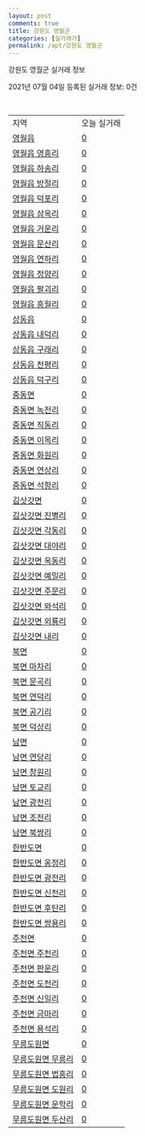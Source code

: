 ```yaml
---
layout: post
comments: true
title: 강원도 영월군
categories: [실거래가]
permalink: /apt/강원도 영월군
---
```


강원도 영월군 실거래 정보

2021년 07월 04일 등록된 실거래 정보: 0건

<script type="text/javascript">
  google.charts.load('current', {'packages':['corechart']});
  google.charts.setOnLoadCallback(drawChart);

  function drawChart() {
    var data = google.visualization.arrayToDataTable([['거래일', '매매', '전월세', '전매'], ['20-07', 13, 5, 1], ['20-08', 22, 0, 1], ['20-09', 15, 4, 2], ['20-10', 16, 5, 2], ['20-11', 14, 2, 3], ['20-12', 16, 8, 2], ['21-01', 19, 0, 3], ['21-02', 16, 4, 7], ['21-03', 33, 7, 11], ['21-04', 25, 7, 3], ['21-05', 20, 5, 5], ['21-06', 22, 1, 4]]);

    var options = {
      title: '최근 유형별 거래량 추이',
      legend: { position: 'bottom' }
    };

    var chart = new google.visualization.LineChart(document.getElementById('columnchart_material'));
    chart.draw(data, (options));
  }
</script>

<div id="columnchart_material" style="width: 95%; margin-left: -35px"></div>
<br>
<table class="sortable">
  <tr>
    <td>지역</td>
    <td>오늘 실거래</td>
  </tr>

  
  <tr class="item">
    <td><a href="강원도 영월군 영월읍">영월읍</a></td>
    <td><a href="강원도 영월군 영월읍">0</a></td>
  </tr>
    

  <tr class="item">
    <td><a href="강원도 영월군 영월읍 영흥리">영월읍 영흥리</a></td>
    <td><a href="강원도 영월군 영월읍 영흥리">0</a></td>
  </tr>
    

  <tr class="item">
    <td><a href="강원도 영월군 영월읍 하송리">영월읍 하송리</a></td>
    <td><a href="강원도 영월군 영월읍 하송리">0</a></td>
  </tr>
    

  <tr class="item">
    <td><a href="강원도 영월군 영월읍 방절리">영월읍 방절리</a></td>
    <td><a href="강원도 영월군 영월읍 방절리">0</a></td>
  </tr>
    

  <tr class="item">
    <td><a href="강원도 영월군 영월읍 덕포리">영월읍 덕포리</a></td>
    <td><a href="강원도 영월군 영월읍 덕포리">0</a></td>
  </tr>
    

  <tr class="item">
    <td><a href="강원도 영월군 영월읍 삼옥리">영월읍 삼옥리</a></td>
    <td><a href="강원도 영월군 영월읍 삼옥리">0</a></td>
  </tr>
    

  <tr class="item">
    <td><a href="강원도 영월군 영월읍 거운리">영월읍 거운리</a></td>
    <td><a href="강원도 영월군 영월읍 거운리">0</a></td>
  </tr>
    

  <tr class="item">
    <td><a href="강원도 영월군 영월읍 문산리">영월읍 문산리</a></td>
    <td><a href="강원도 영월군 영월읍 문산리">0</a></td>
  </tr>
    

  <tr class="item">
    <td><a href="강원도 영월군 영월읍 연하리">영월읍 연하리</a></td>
    <td><a href="강원도 영월군 영월읍 연하리">0</a></td>
  </tr>
    

  <tr class="item">
    <td><a href="강원도 영월군 영월읍 정양리">영월읍 정양리</a></td>
    <td><a href="강원도 영월군 영월읍 정양리">0</a></td>
  </tr>
    

  <tr class="item">
    <td><a href="강원도 영월군 영월읍 팔괴리">영월읍 팔괴리</a></td>
    <td><a href="강원도 영월군 영월읍 팔괴리">0</a></td>
  </tr>
    

  <tr class="item">
    <td><a href="강원도 영월군 영월읍 흥월리">영월읍 흥월리</a></td>
    <td><a href="강원도 영월군 영월읍 흥월리">0</a></td>
  </tr>
    

  <tr class="item">
    <td><a href="강원도 영월군 상동읍">상동읍</a></td>
    <td><a href="강원도 영월군 상동읍">0</a></td>
  </tr>
    

  <tr class="item">
    <td><a href="강원도 영월군 상동읍 내덕리">상동읍 내덕리</a></td>
    <td><a href="강원도 영월군 상동읍 내덕리">0</a></td>
  </tr>
    

  <tr class="item">
    <td><a href="강원도 영월군 상동읍 구래리">상동읍 구래리</a></td>
    <td><a href="강원도 영월군 상동읍 구래리">0</a></td>
  </tr>
    

  <tr class="item">
    <td><a href="강원도 영월군 상동읍 천평리">상동읍 천평리</a></td>
    <td><a href="강원도 영월군 상동읍 천평리">0</a></td>
  </tr>
    

  <tr class="item">
    <td><a href="강원도 영월군 상동읍 덕구리">상동읍 덕구리</a></td>
    <td><a href="강원도 영월군 상동읍 덕구리">0</a></td>
  </tr>
    

  <tr class="item">
    <td><a href="강원도 영월군 중동면">중동면</a></td>
    <td><a href="강원도 영월군 중동면">0</a></td>
  </tr>
    

  <tr class="item">
    <td><a href="강원도 영월군 중동면 녹전리">중동면 녹전리</a></td>
    <td><a href="강원도 영월군 중동면 녹전리">0</a></td>
  </tr>
    

  <tr class="item">
    <td><a href="강원도 영월군 중동면 직동리">중동면 직동리</a></td>
    <td><a href="강원도 영월군 중동면 직동리">0</a></td>
  </tr>
    

  <tr class="item">
    <td><a href="강원도 영월군 중동면 이목리">중동면 이목리</a></td>
    <td><a href="강원도 영월군 중동면 이목리">0</a></td>
  </tr>
    

  <tr class="item">
    <td><a href="강원도 영월군 중동면 화원리">중동면 화원리</a></td>
    <td><a href="강원도 영월군 중동면 화원리">0</a></td>
  </tr>
    

  <tr class="item">
    <td><a href="강원도 영월군 중동면 연상리">중동면 연상리</a></td>
    <td><a href="강원도 영월군 중동면 연상리">0</a></td>
  </tr>
    

  <tr class="item">
    <td><a href="강원도 영월군 중동면 석항리">중동면 석항리</a></td>
    <td><a href="강원도 영월군 중동면 석항리">0</a></td>
  </tr>
    

  <tr class="item">
    <td><a href="강원도 영월군 김삿갓면">김삿갓면</a></td>
    <td><a href="강원도 영월군 김삿갓면">0</a></td>
  </tr>
    

  <tr class="item">
    <td><a href="강원도 영월군 김삿갓면 진별리">김삿갓면 진별리</a></td>
    <td><a href="강원도 영월군 김삿갓면 진별리">0</a></td>
  </tr>
    

  <tr class="item">
    <td><a href="강원도 영월군 김삿갓면 각동리">김삿갓면 각동리</a></td>
    <td><a href="강원도 영월군 김삿갓면 각동리">0</a></td>
  </tr>
    

  <tr class="item">
    <td><a href="강원도 영월군 김삿갓면 대야리">김삿갓면 대야리</a></td>
    <td><a href="강원도 영월군 김삿갓면 대야리">0</a></td>
  </tr>
    

  <tr class="item">
    <td><a href="강원도 영월군 김삿갓면 옥동리">김삿갓면 옥동리</a></td>
    <td><a href="강원도 영월군 김삿갓면 옥동리">0</a></td>
  </tr>
    

  <tr class="item">
    <td><a href="강원도 영월군 김삿갓면 예밀리">김삿갓면 예밀리</a></td>
    <td><a href="강원도 영월군 김삿갓면 예밀리">0</a></td>
  </tr>
    

  <tr class="item">
    <td><a href="강원도 영월군 김삿갓면 주문리">김삿갓면 주문리</a></td>
    <td><a href="강원도 영월군 김삿갓면 주문리">0</a></td>
  </tr>
    

  <tr class="item">
    <td><a href="강원도 영월군 김삿갓면 와석리">김삿갓면 와석리</a></td>
    <td><a href="강원도 영월군 김삿갓면 와석리">0</a></td>
  </tr>
    

  <tr class="item">
    <td><a href="강원도 영월군 김삿갓면 외룡리">김삿갓면 외룡리</a></td>
    <td><a href="강원도 영월군 김삿갓면 외룡리">0</a></td>
  </tr>
    

  <tr class="item">
    <td><a href="강원도 영월군 김삿갓면 내리">김삿갓면 내리</a></td>
    <td><a href="강원도 영월군 김삿갓면 내리">0</a></td>
  </tr>
    

  <tr class="item">
    <td><a href="강원도 영월군 북면">북면</a></td>
    <td><a href="강원도 영월군 북면">0</a></td>
  </tr>
    

  <tr class="item">
    <td><a href="강원도 영월군 북면 마차리">북면 마차리</a></td>
    <td><a href="강원도 영월군 북면 마차리">0</a></td>
  </tr>
    

  <tr class="item">
    <td><a href="강원도 영월군 북면 문곡리">북면 문곡리</a></td>
    <td><a href="강원도 영월군 북면 문곡리">0</a></td>
  </tr>
    

  <tr class="item">
    <td><a href="강원도 영월군 북면 연덕리">북면 연덕리</a></td>
    <td><a href="강원도 영월군 북면 연덕리">0</a></td>
  </tr>
    

  <tr class="item">
    <td><a href="강원도 영월군 북면 공기리">북면 공기리</a></td>
    <td><a href="강원도 영월군 북면 공기리">0</a></td>
  </tr>
    

  <tr class="item">
    <td><a href="강원도 영월군 북면 덕상리">북면 덕상리</a></td>
    <td><a href="강원도 영월군 북면 덕상리">0</a></td>
  </tr>
    

  <tr class="item">
    <td><a href="강원도 영월군 남면">남면</a></td>
    <td><a href="강원도 영월군 남면">0</a></td>
  </tr>
    

  <tr class="item">
    <td><a href="강원도 영월군 남면 연당리">남면 연당리</a></td>
    <td><a href="강원도 영월군 남면 연당리">0</a></td>
  </tr>
    

  <tr class="item">
    <td><a href="강원도 영월군 남면 창원리">남면 창원리</a></td>
    <td><a href="강원도 영월군 남면 창원리">0</a></td>
  </tr>
    

  <tr class="item">
    <td><a href="강원도 영월군 남면 토교리">남면 토교리</a></td>
    <td><a href="강원도 영월군 남면 토교리">0</a></td>
  </tr>
    

  <tr class="item">
    <td><a href="강원도 영월군 남면 광천리">남면 광천리</a></td>
    <td><a href="강원도 영월군 남면 광천리">0</a></td>
  </tr>
    

  <tr class="item">
    <td><a href="강원도 영월군 남면 조전리">남면 조전리</a></td>
    <td><a href="강원도 영월군 남면 조전리">0</a></td>
  </tr>
    

  <tr class="item">
    <td><a href="강원도 영월군 남면 북쌍리">남면 북쌍리</a></td>
    <td><a href="강원도 영월군 남면 북쌍리">0</a></td>
  </tr>
    

  <tr class="item">
    <td><a href="강원도 영월군 한반도면">한반도면</a></td>
    <td><a href="강원도 영월군 한반도면">0</a></td>
  </tr>
    

  <tr class="item">
    <td><a href="강원도 영월군 한반도면 옹정리">한반도면 옹정리</a></td>
    <td><a href="강원도 영월군 한반도면 옹정리">0</a></td>
  </tr>
    

  <tr class="item">
    <td><a href="강원도 영월군 한반도면 광전리">한반도면 광전리</a></td>
    <td><a href="강원도 영월군 한반도면 광전리">0</a></td>
  </tr>
    

  <tr class="item">
    <td><a href="강원도 영월군 한반도면 신천리">한반도면 신천리</a></td>
    <td><a href="강원도 영월군 한반도면 신천리">0</a></td>
  </tr>
    

  <tr class="item">
    <td><a href="강원도 영월군 한반도면 후탄리">한반도면 후탄리</a></td>
    <td><a href="강원도 영월군 한반도면 후탄리">0</a></td>
  </tr>
    

  <tr class="item">
    <td><a href="강원도 영월군 한반도면 쌍용리">한반도면 쌍용리</a></td>
    <td><a href="강원도 영월군 한반도면 쌍용리">0</a></td>
  </tr>
    

  <tr class="item">
    <td><a href="강원도 영월군 주천면">주천면</a></td>
    <td><a href="강원도 영월군 주천면">0</a></td>
  </tr>
    

  <tr class="item">
    <td><a href="강원도 영월군 주천면 주천리">주천면 주천리</a></td>
    <td><a href="강원도 영월군 주천면 주천리">0</a></td>
  </tr>
    

  <tr class="item">
    <td><a href="강원도 영월군 주천면 판운리">주천면 판운리</a></td>
    <td><a href="강원도 영월군 주천면 판운리">0</a></td>
  </tr>
    

  <tr class="item">
    <td><a href="강원도 영월군 주천면 도천리">주천면 도천리</a></td>
    <td><a href="강원도 영월군 주천면 도천리">0</a></td>
  </tr>
    

  <tr class="item">
    <td><a href="강원도 영월군 주천면 신일리">주천면 신일리</a></td>
    <td><a href="강원도 영월군 주천면 신일리">0</a></td>
  </tr>
    

  <tr class="item">
    <td><a href="강원도 영월군 주천면 금마리">주천면 금마리</a></td>
    <td><a href="강원도 영월군 주천면 금마리">0</a></td>
  </tr>
    

  <tr class="item">
    <td><a href="강원도 영월군 주천면 용석리">주천면 용석리</a></td>
    <td><a href="강원도 영월군 주천면 용석리">0</a></td>
  </tr>
    

  <tr class="item">
    <td><a href="강원도 영월군 무릉도원면">무릉도원면</a></td>
    <td><a href="강원도 영월군 무릉도원면">0</a></td>
  </tr>
    

  <tr class="item">
    <td><a href="강원도 영월군 무릉도원면 무릉리">무릉도원면 무릉리</a></td>
    <td><a href="강원도 영월군 무릉도원면 무릉리">0</a></td>
  </tr>
    

  <tr class="item">
    <td><a href="강원도 영월군 무릉도원면 법흥리">무릉도원면 법흥리</a></td>
    <td><a href="강원도 영월군 무릉도원면 법흥리">0</a></td>
  </tr>
    

  <tr class="item">
    <td><a href="강원도 영월군 무릉도원면 도원리">무릉도원면 도원리</a></td>
    <td><a href="강원도 영월군 무릉도원면 도원리">0</a></td>
  </tr>
    

  <tr class="item">
    <td><a href="강원도 영월군 무릉도원면 운학리">무릉도원면 운학리</a></td>
    <td><a href="강원도 영월군 무릉도원면 운학리">0</a></td>
  </tr>
    

  <tr class="item">
    <td><a href="강원도 영월군 무릉도원면 두산리">무릉도원면 두산리</a></td>
    <td><a href="강원도 영월군 무릉도원면 두산리">0</a></td>
  </tr>
    


</table>


    